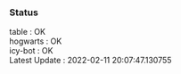 ### Status


table : OK  
hogwarts : OK  
icy-bot : OK  
Latest Update : 2022-02-11 20:07:47.130755
